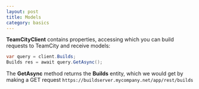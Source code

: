 ```yaml
---
layout: post
title: Models
category: basics
---
```

**TeamCityClient** contains properties, accessing which you can build requests to TeamCity and receive models:
```csharp
var query = client.Builds;
Builds res = await query.GetAsync();
```
The **GetAsync** method returns the **Builds** entity, which we would get by making a GET request `https://buildserver.mycompany.net/app/rest/builds`
